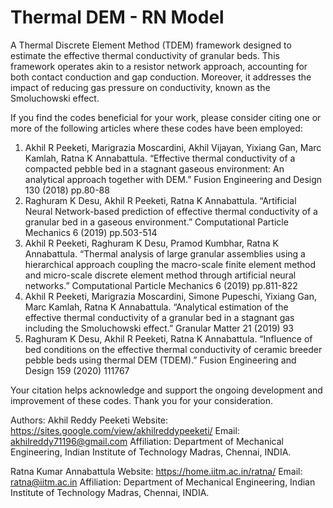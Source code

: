 # Thermal DEM - RN Model
A Thermal Discrete Element Method (TDEM) framework designed to estimate the effective thermal conductivity of granular beds. This framework operates akin to a resistor network approach, accounting for both contact conduction and gap conduction. Moreover, it addresses the impact of reducing gas pressure on conductivity, known as the Smoluchowski effect.

If you find the codes beneficial for your work, please consider citing one or more of the following articles where these codes have been employed:
1.  Akhil R Peeketi, Marigrazia Moscardini, Akhil Vijayan, Yixiang Gan, Marc Kamlah, Ratna K Annabattula. “Effective thermal conductivity of a compacted pebble bed in a stagnant gaseous environment: An analytical approach together with DEM.” Fusion Engineering and Design 130 (2018) pp.80-88
2.  Raghuram K Desu, Akhil R Peeketi, Ratna K Annabattula. “Artificial Neural Network-based prediction of effective thermal conductivity of a granular bed in a gaseous environment.” Computational Particle Mechanics 6 (2019) pp.503-514
3.  Akhil R Peeketi, Raghuram K Desu, Pramod Kumbhar, Ratna K Annabattula. “Thermal analysis of large granular assemblies using a hierarchical approach coupling the macro-scale finite element method and micro-scale discrete element method through artificial neural networks.” Computational Particle Mechanics 6 (2019) pp.811-822
4.  Akhil R Peeketi, Marigrazia Moscardini, Simone Pupeschi, Yixiang Gan, Marc Kamlah, Ratna K Annabattula. “Analytical estimation of the effective thermal conductivity of a granular bed in a stagnant gas including the Smoluchowski effect.” Granular Matter 21 (2019) 93
5.  Raghuram K Desu, Akhil R Peeketi, Ratna K Annabattula. “Influence of bed conditions on the effective thermal conductivity of ceramic breeder pebble beds using thermal DEM (TDEM).” Fusion Engineering and Design 159 (2020) 111767

Your citation helps acknowledge and support the ongoing development and improvement of these codes. Thank you for your consideration.

Authors: 
Akhil Reddy Peeketi
Website: https://sites.google.com/view/akhilreddypeeketi/
Email: akhilreddy71196@gmail.com
Affiliation: Department of Mechanical Engineering, Indian Institute of Technology Madras, Chennai, INDIA.

Ratna Kumar Annabattula
Website: https://home.iitm.ac.in/ratna/
Email: ratna@iitm.ac.in
Affiliation: Department of Mechanical Engineering, Indian Institute of Technology Madras, Chennai, INDIA.
